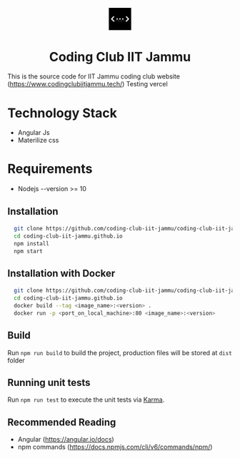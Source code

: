 <p align="center">
  <img src="https://github.com/coding-club-iit-jammu/coding-club-iit-jammu.github.io/blob/master/src/assets/cc.png" alt="logo" width="10%" />
</p>
<h1 align="center">Coding Club IIT Jammu</h1>

This is the source code for IIT Jammu coding club website (https://www.codingclubiitjammu.tech/)
Testing vercel
# Technology Stack
* Angular Js
* Materilize css

# Requirements
* Nodejs --version >= 10

## Installation 
``` sh
  git clone https://github.com/coding-club-iit-jammu/coding-club-iit-jammu.github.io.git
  cd coding-club-iit-jammu.github.io
  npm install
  npm start

```

## Installation with Docker
``` sh
  git clone https://github.com/coding-club-iit-jammu/coding-club-iit-jammu.github.io.git
  cd coding-club-iit-jammu.github.io
  docker build --tag <image_name>:<version> .
  docker run -p <port_on_local_machine>:80 <image_name>:<version>

```


## Build

Run `npm run build` to build the project, production files will be stored at `dist` folder

## Running unit tests

Run `npm run test` to execute the unit tests via [Karma](https://karma-runner.github.io).

## Recommended Reading
* Angular (https://angular.io/docs)
* npm commands (https://docs.npmjs.com/cli/v6/commands/npm/)
